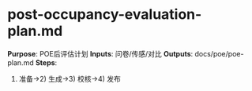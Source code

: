 # post-occupancy-evaluation-plan.md

**Purpose**: POE后评估计划
**Inputs**: 问卷/传感/对比
**Outputs**: docs/poe/poe-plan.md
**Steps**:

1. 准备→2) 生成→3) 校核→4) 发布
